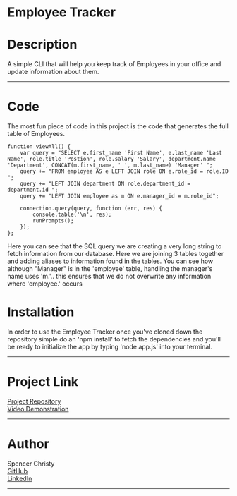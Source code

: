 Employee Tracker
====

# Description
A simple CLI that will help you keep track of Employees in your office and update information about them.

----

# Code

The most fun piece of code in this project is the code that generates the full table of Employees.
```
function viewAll() {
    var query = "SELECT e.first_name 'First Name', e.last_name 'Last Name', role.title 'Postion', role.salary 'Salary', department.name 'Department', CONCAT(m.first_name, ' ', m.last_name) 'Manager' ";
    query += "FROM employee AS e LEFT JOIN role ON e.role_id = role.ID ";
    query += "LEFT JOIN department ON role.department_id = department.id ";
    query += "LEFT JOIN employee as m ON e.manager_id = m.role_id";
    
    connection.query(query, function (err, res) {
        console.table('\n', res);
        runPrompts();
    });
};
```

Here you can see that the SQL query we are creating a very long string to fetch information from our database. Here we are joining 3 tables together and adding aliases to information found in the tables. You can see how although "Manager" is in the 'employee' table, handling the manager's name uses 'm.'.. this ensures that we do not overwrite any information where 'employee.' occurs

# Installation
In order to use the Employee Tracker once you've cloned down the repository simple do an 'npm install' to fetch the dependencies and you'll be ready to initialize the app by typing 'node app.js' into your terminal.

----

# Project Link
[Project Repository](https://github.com/spenrad/Employee-Tracker) <br>
[Video Demonstration](https://drive.google.com/file/d/16oV3ok1b9KfmuxAl-yVJTC5ro5VAQJOu/view?usp=sharing)

----

# Author
Spencer Christy<br>
[GitHub](https://github.com/spenrad)<br>
[LinkedIn](https://www.linkedin.com/in/spencer-christy-543b84b3/)<br>

----